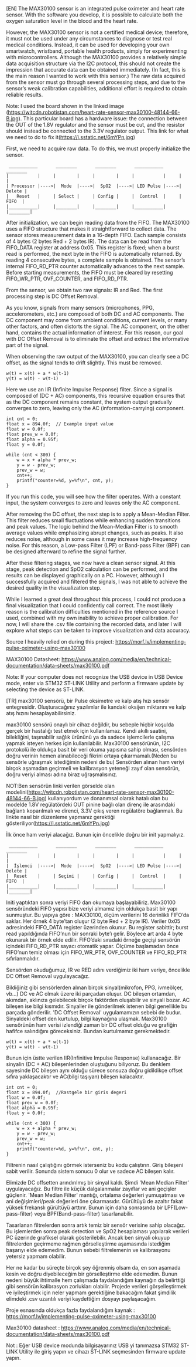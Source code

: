 [EN] The MAX30100 sensor is an integrated pulse oximeter and heart rate sensor. With the software you develop, it is possible to calculate both the oxygen saturation level in the blood and the heart rate.

However, the MAX30100 sensor is not a certified medical device; therefore, it must not be used under any circumstances to diagnose or test real medical conditions. Instead, it can be used for developing your own smartwatch, wristband, portable health products, simply for experimenting with microcontrollers. Although the MAX30100 provides a relatively simple data acquisition structure via the I2C protocol, this should not create the impression that accurate data can be obtained immediately. (In fact, this is the main reason I wanted to work with this sensor.) The raw data acquired from the sensor must go through several processing steps, and due to the sensor’s weak calibration capabilities, additional effort is required to obtain reliable results.

Note: I used the board shown in the linked image (https://witcdn.robotistan.com/heart-rate-sensor-max30100-48144-66-B.jpg). This particular board has a hardware issue: the connection between the OUT of the 1.8V regulator and the sensor must be cut, and the resistor should instead be connected to the 3.3V regulator output. This link for what we need to do to fix it(https://i.sstatic.net/6mYPn.jpg)

First, we need to acquire raw data. To do this, we must properly initialize the sensor.

```
 ___________       ________       ________       ___________       ________
|           |     |        |     |        |     |           |     |        |
| Processor |---->|  Mode  |---->|  SpO2  |---->| LED Pulse |---->| Delete | 
|   Reset   |     | Select |     | Config |     |  Control  |     |  FIFO  |
|___________|     |________|     |________|     |___________|     |________|
```
After initialization, we can begin reading data from the FIFO. The MAX30100 uses a FIFO structure that makes it straightforward to collect data. The sensor stores measurement data in a 16-depth FIFO. Each sample consists of 4 bytes (2 bytes Red + 2 bytes IR). The data can be read from the FIFO_DATA register at address 0x05. This register is fixed; when a burst read is performed, the next byte in the FIFO is automatically returned. By reading 4 consecutive bytes, a complete sample is obtained. The sensor’s internal FIFO_RD_PTR counter automatically advances to the next sample. Before starting measurements, the FIFO must be cleared by resetting FIFO_WR_PTR, OVF_COUNTER, and FIFO_RD_PTR.

From the sensor, we obtain two raw signals: IR and Red. The first processing step is DC Offset Removal.

As you know, signals from many sensors (microphones, PPG, accelerometers, etc.) are composed of both DC and AC components. The DC component may come from ambient conditions, current levels, or many other factors, and often distorts the signal. The AC component, on the other hand, contains the actual information of interest. For this reason, our goal with DC Offset Removal is to eliminate the offset and extract the informative part of the signal.

When observing the raw output of the MAX30100, you can clearly see a DC offset, as the signal tends to drift slightly. This must be removed.
```
w(t) = x(t) + a * w(t-1)
y(t) = w(t) - w(t-1)
```
Here we use an IIR (Infinite Impulse Response) filter. Since a signal is composed of (DC + AC) components, this recursive equation ensures that as the DC component remains constant, the system output gradually converges to zero, leaving only the AC (information-carrying) component.

```
int cnt = 0;
float x = 894.0f;  // Example input value    
float w = 0.0f;        
float prev_w = 0.0f;   
float alpha = 0.95f;
float y = 0.0f;
	
while (cnt < 300) {
    w = x + alpha * prev_w;   
    y = w - prev_w;           
    prev_w = w;               
    cnt++;
    printf("counter=%d, y=%f\n", cnt, y);
}
```
If you run this code, you will see how the filter operates. With a constant input, the system converges to zero and leaves only the AC component.

After removing the DC offset, the next step is to apply a Mean-Median Filter. This filter reduces small fluctuations while enhancing sudden transitions and peak values. The logic behind the Mean-Median Filter is to smooth average values while emphasizing abrupt changes, such as peaks. It also reduces noise, although in some cases it may increase high-frequency noise. For this reason, a Low-pass Filter (LPF) or Band-pass Filter (BPF) can be designed afterward to refine the signal further.

After these filtering stages, we now have a clean sensor signal. At this stage, peak detection and SpO2 calculation can be performed, and the results can be displayed graphically on a PC. However, although I successfully acquired and filtered the signals, I was not able to achieve the desired quality in the visualization step.

While I learned a great deal throughout this process, I could not produce a final visualization that I could confidently call correct. The most likely reason is the calibration difficulties mentioned in the reference source I used, combined with my own inability to achieve proper calibration. For now, I will share the .csv file containing the recorded data, and later I will explore what steps can be taken to improve visualization and data accuracy.

Source I heavily relied on during this project: https://morf.lv/implementing-pulse-oximeter-using-max30100

MAX30100 Datasheet: https://www.analog.com/media/en/technical-documentation/data-sheets/max30100.pdf

Note: If your computer does not recognize the USB device in USB Device mode, enter via STM32 ST-LINK Utility and perform a firmware update by selecting the device as ST-LINK.

[TR] max30100 sensörü, bir Pulse oksimetre ve kalp atış hızı sensör entegresidir. Oluşturacağınız yazılımlar ile kandaki oksijen miktarını ve kalp atış hızını hesaplayabilirsiniz.

max30100 sensörü onaylı bir cihaz değildir, bu sebeple hiçbir koşulda gerçek bir hastalığı test etmek için kullanılamaz. Kendi akıllı saatini, 
bilekliğini, taşınabilir sağlık ürününü ya da sadece işlemcilerle çalışma yapmak isteyen herkes için kullanılabilir. Max30100 sensörünün, I2C protokolü ile
oldukça basit bir veri okuma yapısına sahip olması, sensörden doğru verinin hemen alınabileceği fikrini ortaya çıkarmamalı.(Neden bu sensörle uğraşmak istediğimin nedeni de bu) Sensörden alınan ham veriyi birçok aşamadan geçirmeli ve kalibrasyon yeteneği zayıf olan sensörün, doğru veriyi alması adına biraz uğraşmalısınız.

NOT:Ben sensörün linki verilen görselde olan modelini(https://witcdn.robotistan.com/heart-rate-sensor-max30100-48144-66-B.jpg) kullanıyordum ve donanımsal olarak hatalı olan bu modelde 1.8V regülatördeki OUT pinine bağlı olan direnç ile arasındaki bağlantı koparılmalı ve direnci, 3.3V çıkış veren regülatöre bağlanmalı. Bu linkte nasıl bir düzenleme yapmanız gerektiği gösteriliyor(https://i.sstatic.net/6mYPn.jpg)

İlk önce ham veriyi alacağız. Bunun için öncelikle doğru bir init yapmalıyız.

```
 ___________       ________       ________       ___________       ________
|           |     |        |     |        |     |           |     |        |
|  İşlemci  |---->|  Mode  |---->|  SpO2  |---->| LED Pulse |---->| Delete | 
|  Reset    |     | Seçimi |     | Config |     |  Control  |     |  FIFO  |
|___________|     |________|     |________|     |___________|     |________|

```

Initi yaptıktan sonra veriyi FIFO dan okumaya başlayabiliriz. Max30100 sensöründeki FIFO yapısı bize veriyi almamız için oldukça basit bir yapı sunmuştur.
Bu yapıya göre : MAX30100, ölçüm verilerini 16 derinlikli FIFO’da saklar. Her örnek 4 byte’tan oluşur (2 byte Red + 2 byte IR). Veriler 0x05 adresindeki
FIFO_DATA register üzerinden okunur. Bu register sabittir; burst read yapıldığında FIFO’nun bir sonraki byte’ı gelir. Böylece art arda 4 byte okunarak bir 
örnek elde edilir. FIFO’daki sıradaki örneğe geçişi sensörün içindeki FIFO_RD_PTR sayacı otomatik yapar. Ölçüme başlamadan önce FIFO’nun temiz olması için 
FIFO_WR_PTR, OVF_COUNTER ve FIFO_RD_PTR sıfırlanmalıdır.

Sensörden okuduğumuz, IR ve RED adını verdiğimiz iki ham veriye, öncelikle DC Offset Removal uygulayacağız.

Bildiğiniz gibi sensörlerden alınan birçok sinyal(mikrofon, PPG, ivmeölçer, vb...) DC ve AC olmak üzere iki parçadan oluşur. DC bileşen ortamdan, akımdan, 
aklınıza gelebilecek birçok faktörden oluşabilir ve sinyali bozar. AC bileşen ise bilgi kısmıdır. Sinyaller ile gönderilmek istenen bilgi genellikle bu 
parçada gönderilir. 'DC Offset Removal' uygulamamızın sebebi de budur. Sinyaldeki offset den kurtulup, bilgi kaynağına ulaşmak. Max30100 sensörünün ham 
verisi izlendiği zaman bir DC offset olduğu ve grafiğin hafifce salındığını göreceksiniz. Bundan kurtulmamız gerekmektedir.

```
w(t) = x(t) + a * w(t-1)
y(t) = w(t) - w(t-1)
```
Bunun için üstte verilen IIR(Infinitive Impulse Response) kullanacağız. Bir sinyalin (DC + AC) bileşenlerinden oluştuğunu biliyoruz. Bu denklem sayesinde DC bileşen aynı olduğu sürece sonsuza doğru gidildikçe offset sıfıra yaklaşacaktır ve AC(bilgi taşıyan) bileşen kalacaktır.  

```
int cnt = 0;
float x = 894.0f;  //Rastgele bir giris degeri    
float w = 0.0f;        
float prev_w = 0.0f;   
float alpha = 0.95f;
float y = 0.0f;
	
while (cnt < 300) {
    w = x + alpha * prev_w;   
    y = w - prev_w;           
    prev_w = w;               
    cnt++;
    printf("counter=%d, y=%f\n", cnt, y);
}
```
Filtrenin nasıl çalıştığını görmek isterseniz bu kodu çalıştırın. Giriş bileşeni sabit verilir. Sonunda sistem sonucu 0 olur ve sadece AC bileşen kalır.

Elimizde DC offsetten arındırılmış bir sinyal kaldı. Şimdi 'Mean Median Filter' uygulayacağız. Bu filtre ile küçük dalgalanmalar zayıflar ve ani geçişler güçlenir. 'Mean Median Filter' mantığı, ortalama değerleri yumuşatması ve ani değişimleri/peak değerleri öne çıkarmasıdır. Gürültüyü de azaltır fakat yüksek frekanslı gürültüyü arttırır. Bunun için daha sonrasında bir LPF(Low-pass-filter) veya BPF(Band-pass-filter) tasarlanabilir.

Tasarlanan filtrelerden sonra artık temiz bir sensör verisine sahip olacağız. Bu işlemlerden sonra peak detection ve SpO2 hesaplaması yapılarak verileri 
PC üzerinde grafiksel olarak gösterilebilir. Ancak ben sinyali okuyup filtrelerden geçirmeme rağmen görselleştirme aşamasında istediğim başarıyı elde edemedim. Bunun sebebi filtrelemenin ve kalibrasyonu yetersiz yapmam olabilir.

Her ne kadar bu süreçte birçok şey öğrenmiş olsam da, en son aşamada kesin ve doğru diyebileceğim bir görselleştirme elde edemedim. Bunun nedeni büyük 
ihtimalle hem çalışmada faydalandığım kaynağın da belirttiği gibi sensörün kalibrasyon zorlukları olabilir. Projede verileri görşelleştirmek ve iyileştirmek için neler yapmam gerektiğine bakacağım fakat şimdilik elimdeki .csv uzantılı veriyi kaydettiğim dosyayı paylaşacağım.

Proje esnasında oldukça fazla faydalandığım kaynak : https://morf.lv/implementing-pulse-oximeter-using-max30100

Max30100 datasheet : https://www.analog.com/media/en/technical-documentation/data-sheets/max30100.pdf

Not : Eğer USB device modunda bilgisayarınız USB yi tanımazsa STM32 ST-LINK Utility ile giriş yapın ve cihazı ST-LINK seçmesinden firmware update yapın.















   
